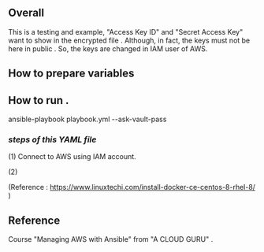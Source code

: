 ## Overall

This is a testing and example,  "Access Key ID" and "Secret Access Key" want to show in the encrypted file . Although, in fact, the keys must not be here in public . So, the keys are changed in IAM user of AWS.

## How to prepare variables

## How to run .
ansible-playbook playbook.yml --ask-vault-pass

### *steps of this YAML file*
(1) Connect to AWS using IAM account.

(2) 

(Reference : https://www.linuxtechi.com/install-docker-ce-centos-8-rhel-8/ )




## Reference
Course "Managing AWS with Ansible" from "A CLOUD GURU" .
